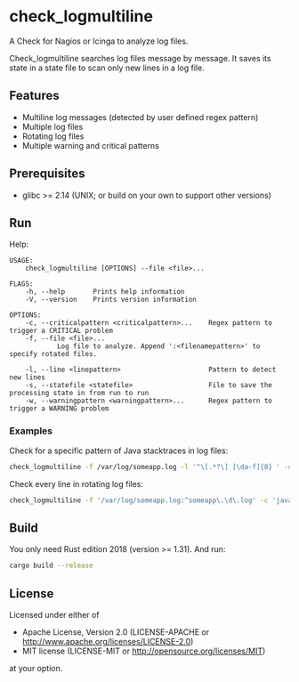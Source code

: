 # check_logmultiline

A Check for Nagios or Icinga to analyze log files.

Check_logmultiline searches log files message by message. It saves its state in a state file to scan only new lines in a log file.

## Features

- Multiline log messages (detected by user defined regex pattern)
- Multiple log files
- Rotating log files
- Multiple warning and critical patterns

## Prerequisites

- glibc >= 2.14 (UNIX; or build on your own to support other versions)

## Run

Help:

```
USAGE:
    check_logmultiline [OPTIONS] --file <file>...

FLAGS:
    -h, --help       Prints help information
    -V, --version    Prints version information

OPTIONS:
    -c, --criticalpattern <criticalpattern>...    Regex pattern to trigger a CRITICAL problem
    -f, --file <file>...
            Log file to analyze. Append ':<filenamepattern>' to specify rotated files.

    -l, --line <linepattern>                      Pattern to detect new lines
    -s, --statefile <statefile>                   File to save the processing state in from run to run
    -w, --warningpattern <warningpattern>...      Regex pattern to trigger a WARNING problem
```

### Examples

Check for a specific pattern of Java stacktraces in log files:

```bash
check_logmultiline -f /var/log/someapp.log -l '^\[.*?\] [\da-f]{8} ' -c 'java\.lang\.OutOfMemoryError'
```

Check every line in rotating log files:

```bash
check_logmultiline -f '/var/log/someapp.log:^someapp\.\d\.log' -c 'java\.lang\.OutOfMemoryError'
```

## Build

You only need Rust edition 2018 (version >= 1.31). And run:

```bash
cargo build --release
```

## License

Licensed under either of

- Apache License, Version 2.0 (LICENSE-APACHE or http://www.apache.org/licenses/LICENSE-2.0)
- MIT license (LICENSE-MIT or http://opensource.org/licenses/MIT)

at your option.